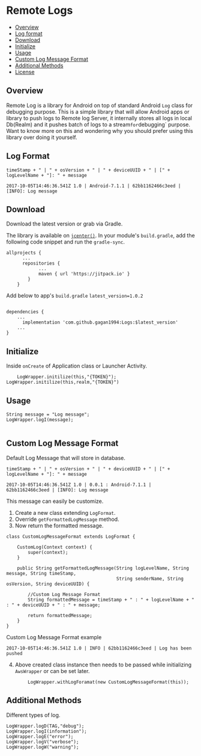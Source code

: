 # Remote Logs

* [Overview](#overview)
* [Log format](#log-format)
* [Download](#download)
* [Initialize](#initialize)
* [Usage](#usage)
* [Custom Log Message Format](#custom-log-message-format)
* [Additional Methods](#additional-methods)
* [License](https://github.com/gagan1994/AwsLogWrapper/blob/master/LICENSE)

## Overview
Remote Log is a library for Android on top of standard Android `Log` class for debugging purpose.
This is a simple library that will allow Android apps or library to push logs to Remote log Server, it internally stores all logs 
in local Db(Realm) and it pushes batch of logs to a stream` for `debugging` purpose. Want to know more on this and wondering why you should prefer using this library over doing it yourself.


## Log Format
```
timeStamp + " | " + osVersion + " | " + deviceUUID + " | [" + logLevelName + "]: " + message
```
```
2017-10-05T14:46:36.541Z 1.0 | Android-7.1.1 | 62bb1162466c3eed | [INFO]: Log message
```

## Download
Download the latest version or grab via Gradle.

The library is available on [`jcenter()`](http://jcenter.bintray.com/com/hypertrack/hyperlog/). In your module's `build.gradle`, add the following code snippet and run the `gradle-sync`.

```
allprojects {
      ...
      repositories {
			...
			maven { url 'https://jitpack.io' }
		}
	}   
```

Add below to app's `build.gradle` `latest_version=1.0.2`

```

dependencies {
    ...
	  implementation 'com.github.gagan1994:Logs:$latest_version'
    ...
}
```

## Initialize
Inside `onCreate` of Application class or Launcher Activity.

        LogWrapper.initilize(this,"{TOKEN}");
	LogWrapper.initilize(this,realm,"{TOKEN}")


## Usage
```
String message = "Log message";
LogWrapper.logI(message);
                
```
## Custom Log Message Format
Default Log Message that will store in database.
```
timeStamp + " | " + osVersion + " | " + deviceUUID + " | [" + logLevelName + "]: " + message
```
```
2017-10-05T14:46:36.541Z 1.0 | 0.0.1 : Android-7.1.1 | 62bb1162466c3eed | [INFO]: Log message
```
This message can easily be customize.
1. Create a new class extending `LogFormat`.
2. Override `getFormattedLogMessage` method.
3. Now return the formatted message.
```
class CustomLogMessageFormat extends LogFormat {

    CustomLog(Context context) {
        super(context);
    }

    public String getFormattedLogMessage(String logLevelName, String message, String timeStamp,
                                         String senderName, String osVersion, String deviceUUID) {
                                         
        //Custom Log Message Format                                
        String formattedMessage = timeStamp + " : " + logLevelName + " : " + deviceUUID + " : " + message;
        
        return formattedMessage;
    }
}

```
Custom Log Message Format example
```
2017-10-05T14:46:36.541Z 1.0 | INFO | 62bb1162466c3eed | Log has been pushed

```
4. Above created class instance then needs to be passed while initializing `AwsWrapper` or can be set later.
```
        LogWrapper.withLogForamat(new CustomLogMessageFormat(this));
   ```
     
## Additional Methods
 Different types of log.
```
LogWrapper.logD(TAG,"debug");
LogWrapper.logI(information");
LogWrapper.logE("error");
LogWrapper.logV("verbose");
LogWrapper.logW("warning");
```





